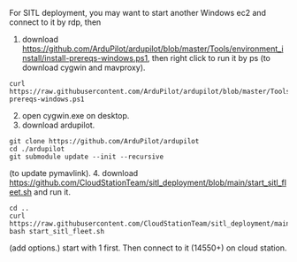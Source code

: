 For SITL deployment, you may want to start another Windows ec2 and connect to it by rdp, then
1. download https://github.com/ArduPilot/ardupilot/blob/master/Tools/environment_install/install-prereqs-windows.ps1, then right click to run it by ps (to download cygwin and mavproxy).
```
curl https://raw.githubusercontent.com/ArduPilot/ardupilot/blob/master/Tools/environment_install/install-prereqs-windows.ps1
```
2. open cygwin.exe on desktop.
3. download ardupilot.
```
git clone https://github.com/ArduPilot/ardupilot
cd ./ardupilot
git submodule update --init --recursive
```
(to update pymavlink).
4. download https://github.com/CloudStationTeam/sitl_deployment/blob/main/start_sitl_fleet.sh and run it.
```
cd ..
curl https://raw.githubusercontent.com/CloudStationTeam/sitl_deployment/main/start_sitl_fleet.sh
bash start_sitl_fleet.sh
```
(add options.)
start with 1 first.
Then connect to it (14550+) on cloud station.

